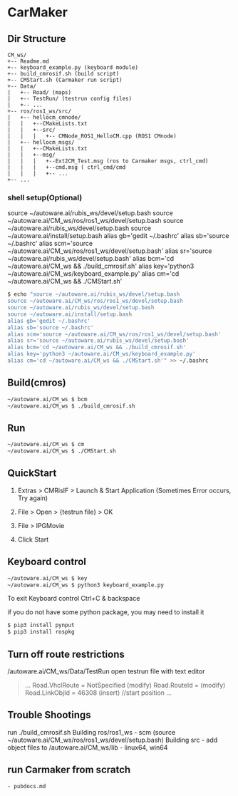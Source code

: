 # CarMaker

## Dir Structure
```
CM_ws/
+-- Readme.md
+-- keyboard_example.py (keyboard module)
+-- build_cmrosif.sh (build script)
+-- CMStart.sh (Carmaker run script)
+-- Data/
|   +-- Road/ (maps)
|   +-- TestRun/ (testrun config files)
|   +-- ...
+-- ros/ros1_ws/src/
|   +-- hellocm_cmnode/
|   |   +--CMakeLists.txt
|   |   +--src/
|   |   |   +-- CMNode_ROS1_HelloCM.cpp (ROS1 CMnode)
|   +-- hellocm_msgs/
|   |   +--CMakeLists.txt
|   |   +--msg/
|   |   |   +--Ext2CM_Test.msg (ros to Carmaker msgs, ctrl_cmd)
|   |   |   +--cmd.msg ( ctrl_cmd/cmd
|   |   |   +-- ...
+-- ...
```

### shell setup(Optional)
source ~/autoware.ai/rubis_ws/devel/setup.bash
source ~/autoware.ai/CM_ws/ros/ros1_ws/devel/setup.bash
source ~/autoware.ai/rubis_ws/devel/setup.bash
source ~/autoware.ai/install/setup.bash
alias gb='gedit ~/.bashrc'
alias sb='source ~/.bashrc'
alias scm='source ~/autoware.ai/CM_ws/ros/ros1_ws/devel/setup.bash'
alias sr='source ~/autoware.ai/rubis_ws/devel/setup.bash'
alias bcm='cd ~/autoware.ai/CM_ws && ./build_cmrosif.sh'
alias key='python3 ~/autoware.ai/CM_ws/keyboard_example.py'
alias cm='cd ~/autoware.ai/CM_ws && ./CMStart.sh'

```sh
$ echo "source ~/autoware.ai/rubis_ws/devel/setup.bash
source ~/autoware.ai/CM_ws/ros/ros1_ws/devel/setup.bash
source ~/autoware.ai/rubis_ws/devel/setup.bash
source ~/autoware.ai/install/setup.bash
alias gb='gedit ~/.bashrc'
alias sb='source ~/.bashrc'
alias scm='source ~/autoware.ai/CM_ws/ros/ros1_ws/devel/setup.bash'
alias sr='source ~/autoware.ai/rubis_ws/devel/setup.bash'
alias bcm='cd ~/autoware.ai/CM_ws && ./build_cmrosif.sh'
alias key='python3 ~/autoware.ai/CM_ws/keyboard_example.py'
alias cm='cd ~/autoware.ai/CM_ws && ./CMStart.sh'" >> ~/.bashrc
```

## Build(cmros)
```sh
~/autoware.ai/CM_ws $ bcm
~/autoware.ai/CM_ws $ ./build_cmrosif.sh
```


## Run
```sh
~/autoware.ai/CM_ws $ cm
~/autoware.ai/CM_ws $ ./CMStart.sh
```

## QuickStart

1. Extras > CMRisIF > Launch & Start Application
(Sometimes Error occurs, Try again)

2. File > Open > {testrun file} > OK
3. File > IPGMovie
4. Click Start


## Keyboard control
```sh
~/autoware.ai/CM_ws $ key
~/autoware.ai/CM_ws $ python3 keyboard_example.py
```
To exit Keyboard control
Ctrl+C & backspace

if you do not have some python package, you may need to install it
```sh
$ pip3 install pynput
$ pip3 install rospkg
```

## Turn off route restrictions
/autoware.ai/CM_ws/Data/TestRun
open testrun file with text editor

>...
>Road.VhclRoute = NotSpecified      (modify)
>Road.RouteId =                     (modify)
>Road.LinkObjId = 46308             (insert)    //start position
>...

## Trouble Shootings
run ./build_cmrosif.sh
Building ros/ros1_ws
    - scm (source ~/autoware.ai/CM_ws/ros/ros1_ws/devel/setup.bash)
Building src
    - add object files to /autoware.ai/CM_ws/lib
    - linux64, win64

## run Carmaker from scratch
    - pubdocs.md

